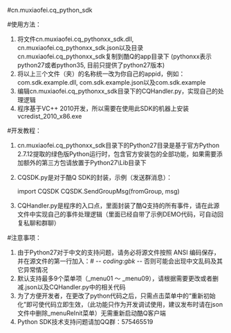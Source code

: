 #cn.muxiaofei.cq_python_sdk

#使用方法：
1. 将文件cn.muxiaofei.cq_pythonxx_sdk.dll, cn.muxiaofei.cq_pythonxx_sdk.json以及目录cn.muxiaofei.cq_pythonxx_sdk复制到酷Q的app目录下 (pythonxx表示python27或者python35, 目前只提供了python27版本)
2. 将以上三个文件（夹）的名称统一改为你自己的appid，例如：com.sdk.example.dll, com.sdk.example.json以及com.sdk.example
3. 编辑cn.muxiaofei.cq_pythonxx_sdk目录下的CQHandler.py，实现自己的处理逻辑
4. 程序基于VC++ 2010开发，所以需要在使用此SDK的机器上安装 vcredist_2010_x86.exe

#开发教程：
1. cn.muxiaofei.cq_pythonxx_sdk目录下的Python27目录是基于官方Python 2.7.12提取的绿色版Python运行时，包含官方安装包的全部功能，如果需要添加额外的第三方包请放置于Python27\Lib目录下
2. CQSDK.py是对于酷Q SDK的封装，示例（发送群消息）：

    import CQSDK
    CQSDK.SendGroupMsg(fromGroup, msg)

3. CQHandler.py是程序的入口点，里面封装了酷Q支持的所有事件，请在此源文件中实现自己的事件处理逻辑（里面已经自带了示例DEMO代码，可自动回复私聊和群聊）

#注意事项：
1. 由于Python27对于中文的支持问题，请务必将源文件按照 ANSI 编码保存，并在源文件的第一行加入：# -*- coding:gbk -*- 否则可能会出现中文乱码及其它异常情况
2. 默认支持最多9个菜单项（_menu01 ～ _menu09），请根据需要更改或者删减.json以及CQHandler.py中的相关代码
3. 为了方便开发者，在更改了python代码之后，只需点击菜单中的“重新初始化”即可使代码立即生效，（此功能只作为开发调试使用，建议发布时请在json文件中删除_menuReInit菜单）无需重新启动酷Q客户端
4. Python SDK技术支持问题请加QQ群：575465519